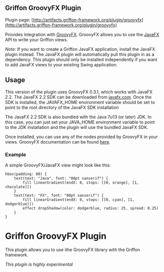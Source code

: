 
Griffon GroovyFX Plugin
-----------------------

Plugin page: [http://artifacts.griffon-framework.org/plugin/groovyfx](http://artifacts.griffon-framework.org/plugin/groovyfx)


Provides integration with [GroovyFX][1]. GroovyFX allows you to use the [JavaFX][2]
API to write your Griffon views.

*Note:* If you want to create a Griffon JavaFX application, install the JavaFX plugin
instead.  The JavaFX plugin will automatically pull this plugin in as a dependency.
This plugin should only be installed independently if you want to add JavaFX views
to your existing Swing application.

Usage
-----

This version of the plugin uses GroovyFX 0.3.1, which works with JavaFX 2.2. The
JavaFX 2.2 SDK can be downloaded from [javafx.com][3].  Once the SDK is installed,
the JAVAFX_HOME environment variable should be set to point to the root directory
of the JavaFX SDK installation

The JavaFX 2.2 SDK is also bundled with the Java 7u13 (or later) JDK. In this
case, you can just set your JAVA_HOME environment variable to point to the JDK
installation and the plugin will use the bundled JavaFX SDK.

Once installed, you can use any of the nodes provided by GroovyFX in your views.
GroovyFX documentation can be found [here][4].

### Example

A simple GroovyFX/JavaFX view might look like this:

    hbox(padding: 80) {
        text(text: "Java", font: "80pt sanserif") {
            fill linearGradient(endX: 0, stops: [[0, orange], [1, chocolate]])
        }
        text(text: "FX", font: "80pt sanserif") {
            fill linearGradient(endX: 0, stops: [[0, cyan], [1, dodgerblue]])
            effect dropShadow(color: dodgerblue, radius: 25, spread: 0.25)
        }
    }

[1]: http://www.groovyfx.org
[2]: http://docs.oracle.com/javafx/2.0/api/index.html
[3]: http://www.oracle.com/technetwork/java/javafx/downloads/index.html
[4]: http://groovy.codehaus.org/GroovyFX

Griffon GroovyFX Plugin
=====================

This plugin allows you to use ithe GroovyFX library with the Griffon
framework.

*This plugin is highly experimental*
